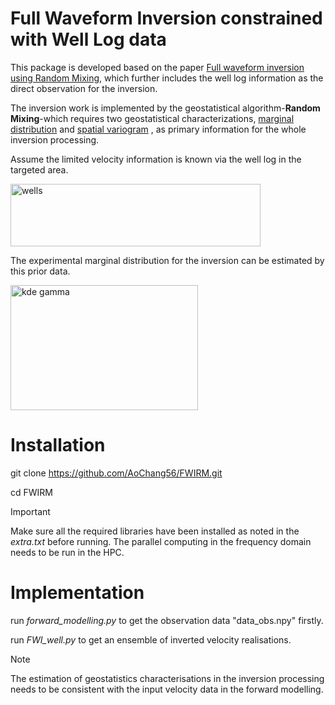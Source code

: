 # Full Waveform Inversion constrained with Well Log data
This package is developed based on the paper [Full waveform inversion using Random Mixing](https://doi.org/10.1016/j.cageo.2022.105041), which further includes the well log information as the direct observation for the inversion.

The inversion work is implemented by the geostatistical algorithm-**Random Mixing**-which requires two geostatistical characterizations, [marginal distribution](https://en.wikipedia.org/wiki/Marginal_distribution) and [spatial variogram](https://en.wikipedia.org/wiki/Variogram) , as primary information for the whole inversion processing.

Assume the limited velocity information is known via the well log in the targeted area.

<img src="https://github.com/user-attachments/assets/ce172d19-5980-4d8a-97e4-c18e74c7e1ba" alt="wells" width="400" height="100">

The experimental marginal distribution for the inversion can be estimated by this prior data.

<img src="https://github.com/user-attachments/assets/609c46e2-0051-4136-b67a-369945d26693" alt="kde gamma" width="300" height="200">


# Installation
git clone https://github.com/AoChang56/FWIRM.git

cd FWIRM

> [!IMPORTANT]
> Make sure all the required libraries have been installed as noted in the *extra.txt* before running. The parallel computing in the frequency domain needs to be run in the HPC.

# Implementation

run *forward_modelling.py* to get the observation data "data_obs.npy" firstly. 

run *FWI_well.py* to get an ensemble of inverted velocity realisations.

> [!NOTE]
> The estimation of geostatistics characterisations in the inversion processing needs to be consistent with the input velocity data in the forward modelling.




